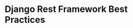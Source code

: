 # Django Rest Framework Best Practices

<!--
- Giving more than just number in related fields: https://github.com/encode/django-rest-framework/issues/5141, https://stackoverflow.com/questions/50973569/django-rest-framework-relatedfield-cant-return-a-dict-object
- Results in problems on browsable API.
-->
